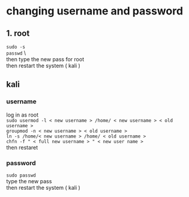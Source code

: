 # changing username and password


## 1. root 
`sudo -s` \
`passwd` \	 
then type the new pass for root \
 then restart the system ( kali ) 



## kali

### username 
log in as root \
`sudo usermod -l < new username > /home/ < new username > < old username >` \
`groupmod -n < new username > < old username >` \
`ln -s /home/< new username > /home/ < old username >` \
`chfn -f " < full new username > " < new user name >` \
then restaret 

### password 
`sudo passwd` \
type the new pass \
then restart the system ( kali ) 
